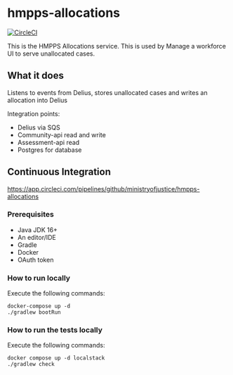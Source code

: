 # hmpps-allocations

[![CircleCI](https://circleci.com/gh/ministryofjustice/hmpps-allocations/tree/main.svg?style=svg)](https://circleci.com/gh/ministryofjustice/hmpps-allocations)

This is the HMPPS Allocations service. This is used by Manage a workforce UI to serve unallocated cases.

## What it does

Listens to events from Delius, stores unallocated cases and writes an allocation into Delius

Integration points:
- Delius via SQS
- Community-api read and write
- Assessment-api read
- Postgres for database

## Continuous Integration
https://app.circleci.com/pipelines/github/ministryofjustice/hmpps-allocations



### Prerequisites
* Java JDK 16+
* An editor/IDE
* Gradle
* Docker
* OAuth token

### How to run locally

Execute the following commands:

```shell
docker-compose up -d
./gradlew bootRun
```

### How to run the tests locally

Execute the following commands:

```shell
docker compose up -d localstack
./gradlew check
```
